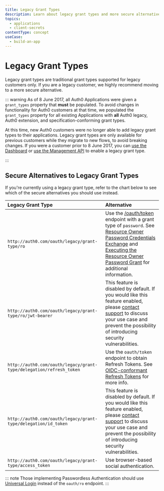 ```yaml
---
title: Legacy Grant Types
description: Learn about legacy grant types and more secure alternatives.
topics:
  - applications
  - client-secrets
contentType: concept
useCase:
  - build-an-app
---
```


# Legacy Grant Types

Legacy grant types are traditional grant types supported for legacy customers only. If you are a legacy customer, we highly recommend moving to a more secure alternative.

::: warning 
As of 8 June 2017, all Auth0 Applications were given a `grant_types` property that **must** be populated. To avoid changes in functionality for Auth0 customers at that time, we populated the `grant_types` property for all existing Applications with **all** Auth0 legacy, Auth0 extension, and specification-conforming grant types.

At this time, new Auth0 customers were no longer able to add legacy grant types to their applications. Legacy grant types are only available for previous customers while they migrate to new flows, to avoid breaking changes. If you were a customer prior to 8 June 2017, you can [use the Dashboard](/applications/guides/update-grant-types-dashboard) or [use the Management API](/applications/guides/update-grant-types-mgmt-api) to enable a legacy grant type.


:::

## Secure Alternatives to Legacy Grant Types

If you're currently using a legacy grant type, refer to the chart below to see which of the secure alternatives you should use instead.

| Legacy Grant Type | Alternative |
|:-----|:----|
|`http://auth0.com/oauth/legacy/grant-type/ro` | Use the [/oauth/token](/api/authentication#authorization-code) endpoint with a grant type of `password`. See [Resource Owner Password Credentials Exchange](/api-auth/tutorials/adoption/password) and [Executing the Resource Owner Password Grant](/api-auth/tutorials/password-grant) for additional information. |
| `http://auth0.com/oauth/legacy/grant-type/ro/jwt-bearer` | This feature is disabled by default. If you would like this feature enabled, please [contact support](https://support.auth0.com/) to discuss your use case and prevent the possibility of introducing security vulnerabilities. |
| `http://auth0.com/oauth/legacy/grant-type/delegation/refresh_token` | Use the `oauth/token` endpoint to obtain Refresh Tokens. See [OIDC-conformant Refresh Tokens](/api-auth/tutorials/adoption/refresh-tokens) for more info. |
| `http://auth0.com/oauth/legacy/grant-type/delegation/id_token` | This feature is disabled by default. If you would like this feature enabled, please [contact support](https://support.auth0.com/) to discuss your use case and prevent the possibility of introducing security vulnerabilities. |
| `http://auth0.com/oauth/legacy/grant-type/access_token` | Use browser-based social authentication. |

::: note
Those implementing Passwordless Authentication should use [Universal Login](/hosted-pages/login) instead of the `oauth/ro` endpoint.
:::
